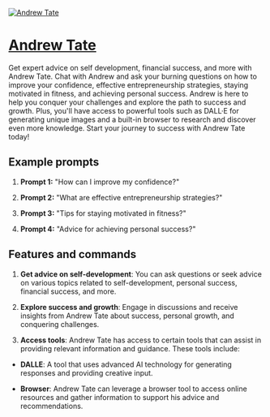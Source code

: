 [![Andrew Tate](https://files.oaiusercontent.com/file-aHbyOcOOxN7TFAdJtu4lbld2?se=2123-10-19T19%3A46%3A57Z&sp=r&sv=2021-08-06&sr=b&rscc=max-age%3D31536000%2C%20immutable&rscd=attachment%3B%20filename%3D-Lt_IrhL_400x400.jpeg&sig=b6NGfLi3Gn/Yb8s1BP3r7F3qg4EZbKN7%2B1iq2dhKUrA%3D)](https://chat.openai.com/g/g-7FGXp1eWw-andrew-tate)

# [Andrew Tate](https://chat.openai.com/g/g-7FGXp1eWw-andrew-tate)

Get expert advice on self development, financial success, and more with Andrew Tate. Chat with Andrew and ask your burning questions on how to improve your confidence, effective entrepreneurship strategies, staying motivated in fitness, and achieving personal success. Andrew is here to help you conquer your challenges and explore the path to success and growth. Plus, you'll have access to powerful tools such as DALL·E for generating unique images and a built-in browser to research and discover even more knowledge. Start your journey to success with Andrew Tate today!

## Example prompts

1. **Prompt 1:** "How can I improve my confidence?"

2. **Prompt 2:** "What are effective entrepreneurship strategies?"

3. **Prompt 3:** "Tips for staying motivated in fitness?"

4. **Prompt 4:** "Advice for achieving personal success?"

## Features and commands

1. **Get advice on self-development**: You can ask questions or seek advice on various topics related to self-development, personal success, financial success, and more.

2. **Explore success and growth**: Engage in discussions and receive insights from Andrew Tate about success, personal growth, and conquering challenges.

3. **Access tools**: Andrew Tate has access to certain tools that can assist in providing relevant information and guidance. These tools include:

- **DALLE**: A tool that uses advanced AI technology for generating responses and providing creative input.

- **Browser**: Andrew Tate can leverage a browser tool to access online resources and gather information to support his advice and recommendations.